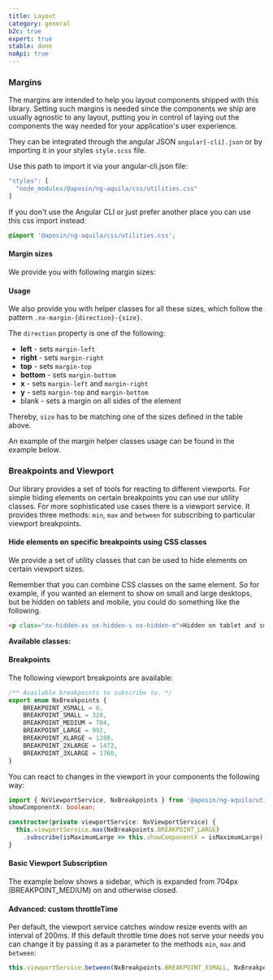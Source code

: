 ```yaml
---
title: Layout
category: general
b2c: true
expert: true
stable: done
noApi: true
---
```


### Margins

The margins are intended to help you layout components shipped with this library. Setting such margins is needed since the components we ship are usually agnostic to any layout, putting you in control of laying out the components the way needed for your application's user experience.

They can be integrated through the angular JSON `angular[-cli].json` or by importing it in your styles `style.scss` file.

Use this path to import it via your angular-cli.json file:

```ts
"styles": [
  "node_modules/@aposin/ng-aquila/css/utilities.css"
]
```

If you don't use the Angular CLI or just prefer another place you can use this css import instead:

```css
@import '@aposin/ng-aquila/css/utilities.css';
```

#### Margin sizes

We provide you with following margin sizes:

<!-- example(margin-sizes, { "hideHeader": true }) -->

#### Usage

We also provide you with helper classes for all these sizes, which follow the pattern `.nx-margin-{direction}-{size}`.

The `direction` property is one of the following:

-   **left** - sets `margin-left`
-   **right** - sets `margin-right`
-   **top** - sets `margin-top`
-   **bottom** - sets `margin-bottom`
-   **x** - sets `margin-left` and `margin-right`
-   **y** - sets `margin-top` and `margin-bottom`
-   blank - sets a margin on all sides of the element

Thereby, `size` has to be matching one of the sizes defined in the table above.

An example of the margin helper classes usage can be found in the example below.

<!-- example(margin-usage) -->

### Breakpoints and Viewport

Our library provides a set of tools for reacting to different viewports. For simple hiding elements on certain breakpoints you can use our utility classes. For more sophisticated use cases there is a viewport service. It provides three methods: `min`, `max` and `between` for subscribing to particular viewport breakpoints.

#### Hide elements on specific breakpoints using CSS classes

We provide a set of utility classes that can be used to hide elements on certain viewport sizes.

Remember that you can combine CSS classes on the same element. So for example, if you wanted an element to show on small and large desktops, but be hidden on tablets and mobile, you could do something like the following.

```html
<p class="nx-hidden-xs nx-hidden-s nx-hidden-m">Hidden on tablet and smaller</p>
```

**Available classes:**

<!-- example(hidden-classes, { "hideHeader": true }) -->

#### Breakpoints

The following viewport breakpoints are available:

```ts
/** Available breakpoints to subscribe to. */
export enum NxBreakpoints {
    BREAKPOINT_XSMALL = 0,
    BREAKPOINT_SMALL = 320,
    BREAKPOINT_MEDIUM = 704,
    BREAKPOINT_LARGE = 992,
    BREAKPOINT_XLARGE = 1280,
    BREAKPOINT_2XLARGE = 1472,
    BREAKPOINT_3XLARGE = 1760,
}
```

You can react to changes in the viewport in your components the following way:

```ts
import { NxViewportService, NxBreakpoints } from '@aposin/ng-aquila/utils';
showComponentX: boolean;

constructor(private viewportService: NxViewportService) {
  this.viewportService.max(NxBreakpoints.BREAKPOINT_LARGE)
    .subscribe(isMaximumLarge => this.showComponentX = isMaximumLarge);
}
```

#### Basic Viewport Subscription

The example below shows a sidebar, which is expanded from 704px (BREAKPOINT_MEDIUM) on and otherwise closed.

<!-- example(viewport-change) -->

#### Advanced: custom throttleTime

Per default, the viewport service catches window resize events with an interval of 200ms. If this default throttle time does not serve your needs you can change it by passing it as a parameter to the methods `min`, `max` and `between`:

```ts
this.viewportService.between(NxBreakpoints.BREAKPOINT_XSMALL, NxBreakpoints.BREAKPOINT_MEDIUM, 500).subscribe(isMaximumLarge => (this.showComponentX = isMaximumLarge));
```
